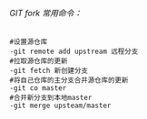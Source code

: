 ###### GIT fork 常用命令：

~~~properties
#设置源仓库
-git remote add upstream 远程分支 
#拉取源仓库的更新
-git fetch 新创建分支
#将自己仓库的主分支合并源仓库的更新
-git co master
#合并新分支到本地master
-git merge upsteam/master
~~~





